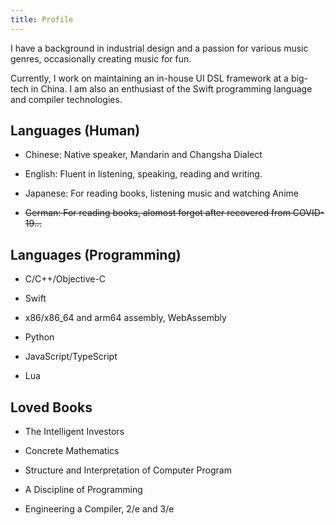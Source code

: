 ```yaml
---
title: Profile
---
```


I have a background in industrial design and a passion for various music
genres, occasionally creating music for fun.

Currently, I work on maintaining an in-house UI DSL framework at a big-tech
in China. I am also an enthusiast of the Swift programming language and
compiler technologies.

## Languages (Human)

- Chinese: Native speaker, Mandarin and Changsha Dialect

- English: Fluent in listening, speaking, reading and writing.

- Japanese: For reading books, listening music and watching Anime

- ~~German: For reading books, alomost forgot after recovered from COVID-19...~~

## Languages (Programming)

- C/C++/Objective-C

- Swift

- x86/x86_64 and arm64 assembly, WebAssembly

- Python

- JavaScript/TypeScript

- Lua

## Loved Books

- The Intelligent Investors

- Concrete Mathematics

- Structure and Interpretation of Computer Program

- A Discipline of Programming

- Engineering a Compiler, 2/e and 3/e
